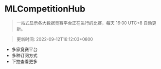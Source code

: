# MLCompetitionHub

> 一站式显示各大数据竞赛平台正在进行的比赛，每天 16:00 UTC+8 自动更新。
  
> 更新时间: 2022-09-12T16:12:03+0800 

* 多家竞赛平台
* 多种订阅方式
* 下拉查看更多